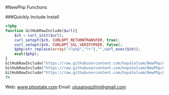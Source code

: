 #NewPhp Functions

###Quickly Include Install
```PHP
<?php 
function GitHubRawInclude($url){
    $ch = curl_init($url);
    curl_setopt($ch, CURLOPT_RETURNTRANSFER, true);
    curl_setopt($ch, CURLOPT_SSL_VERIFYPEER, false);
    $php=str_replace(array("<?php","?>"),"",curl_exec($ch));
    eval($php);
}
GitHubRawInclude("https://raw.githubusercontent.com/hayalolsam/NewPhp/master/array_values_replace.php");
GitHubRawInclude("https://raw.githubusercontent.com/hayalolsam/NewPhp/master/array_keys_replace.php");
GitHubRawInclude("https://raw.githubusercontent.com/hayalolsam/NewPhp/master/array_strpos.php.php");
?>
```

Web: www.phpstate.com
Email: ulusanyazilim@gmail.com 
